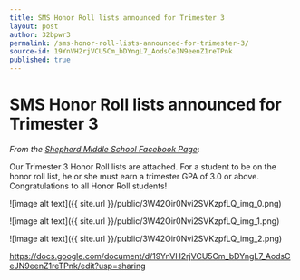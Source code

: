 ```yaml
---
title: SMS Honor Roll lists announced for Trimester 3
layout: post
author: 32bpwr3
permalink: /sms-honor-roll-lists-announced-for-trimester-3/
source-id: 19YnVH2rjVCU5Cm_bDYngL7_AodsCeJN9eenZ1reTPnk
published: true
---
```

# SMS Honor Roll lists announced for Trimester 3

*From the [Shepherd Middle School Facebook Page](https://www.facebook.com/sms.shepherdmi/)*:

Our Trimester 3 Honor Roll lists are attached. For a student to be on the honor roll list, he or she must earn a trimester GPA of 3.0 or above. Congratulations to all Honor Roll students!

![image alt text]({{ site.url }}/public/3W42Oir0Nvi2SVKzpfLQ_img_0.png)

![image alt text]({{ site.url }}/public/3W42Oir0Nvi2SVKzpfLQ_img_1.png)

![image alt text]({{ site.url }}/public/3W42Oir0Nvi2SVKzpfLQ_img_2.png)

https://docs.google.com/document/d/19YnVH2rjVCU5Cm_bDYngL7_AodsCeJN9eenZ1reTPnk/edit?usp=sharing


